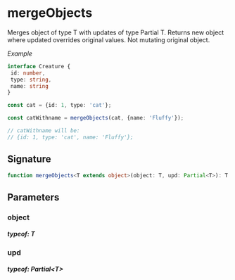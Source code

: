 # mergeObjects

Merges object of type T with updates of type Partial T.
Returns new object where updated overrides original values.
Not mutating original object.

_Example_

```TypeScript
interface Creature {
 id: number,
 type: string,
 name: string
}

const cat = {id: 1, type: 'cat'};

const catWithname = mergeObjects(cat, {name: 'Fluffy'});

// catWithname will be:
// {id: 1, type: 'cat', name: 'Fluffy'};
```

## Signature

```TypeScript
function mergeObjects<T extends object>(object: T, upd: Partial<T>): T
```

## Parameters

### object

##### typeof: T

### upd

##### typeof: Partial&#60;T&#62;
